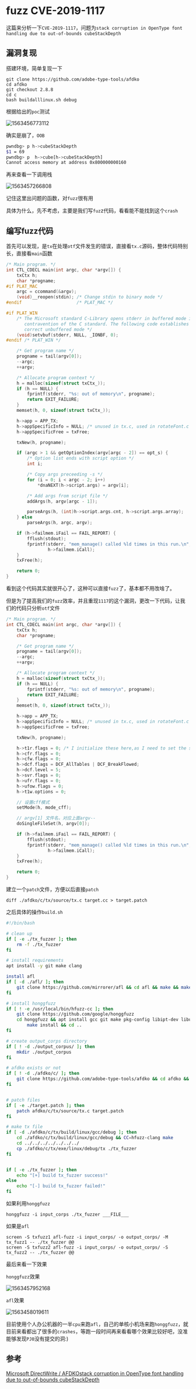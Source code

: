 # fuzz CVE-2019-1117

这篇来分析一下`CVE-2019-1117`，问题为`stack corruption in OpenType font handling due to out-of-bounds cubeStackDepth`

## 漏洞复现

搭建环境，简单复现一下

```
git clone https://github.com/adobe-type-tools/afdko
cd afdko
git checkout 2.8.8
cd c
bash buildalllinux.sh debug
```

根据给出的`poc`测试

![1563456773112](https://raw.githubusercontent.com/xinali/img/master/blog/fuzzing/CVE-2019-1117/1563456773112.png)

确实是崩了，`OOB`

```bash
pwndbg> p h->cubeStackDepth
$1 = 69
pwndbg> p  h->cube[h->cubeStackDepth]
Cannot access memory at address 0x800000000160
```

再来查看一下调用栈

![1563457266808](https://raw.githubusercontent.com/xinali/img/master/blog/fuzzing/CVE-2019-1117/1563457266808.png)

记住这里出问题的函数，对`fuzz`很有用

具体为什么，先不考虑，主要是我们写`fuz`z代码，看看能不能找到这个`crash`

## 编写fuzz代码

首先可以发现，是`tx`在处理`otf`文件发生的错误，直接看`tx.c`源码，整体代码特别长，直接看`main`函数

```c
/* Main program. */
int CTL_CDECL main(int argc, char *argv[]) {
    txCtx h;
    char *progname;
#if PLAT_MAC
    argc = ccommand(&argv);
    (void)__reopen(stdin); /* Change stdin to binary mode */
#endif                     /* PLAT_MAC */

#if PLAT_WIN
    /* The Microsoft standard C-Library opens stderr in buffered mode in
       contravention of the C standard. The following code establishes the
       correct unbuffered mode */
    (void)setvbuf(stderr, NULL, _IONBF, 0);
#endif /* PLAT_WIN */

    /* Get program name */
    progname = tail(argv[0]);
    --argc;
    ++argv;

    /* Allocate program context */
    h = malloc(sizeof(struct txCtx_));
    if (h == NULL) {
        fprintf(stderr, "%s: out of memory\n", progname);
        return EXIT_FAILURE;
    }
    memset(h, 0, sizeof(struct txCtx_));

    h->app = APP_TX;
    h->appSpecificInfo = NULL; /* unused in tx.c, used in rotateFont.c & mergeFonts.c */
    h->appSpecificFree = txFree;

    txNew(h, progname);

    if (argc > 1 && getOptionIndex(argv[argc - 2]) == opt_s) {
        /* Option list ends with script option */
        int i;

        /* Copy args preceeding -s */
        for (i = 0; i < argc - 2; i++)
            *dnaNEXT(h->script.args) = argv[i];

        /* Add args from script file */
        addArgs(h, argv[argc - 1]);

        parseArgs(h, (int)h->script.args.cnt, h->script.args.array);
    } else
        parseArgs(h, argc, argv);

    if (h->failmem.iFail == FAIL_REPORT) {
        fflush(stdout);
        fprintf(stderr, "mem_manage() called %ld times in this run.\n",
                h->failmem.iCall);
    }
    txFree(h);

    return 0;
}
```

看到这个代码其实就很开心了，这种可以直接`fuzz`了，基本都不用改啥了。

但是为了提高我们的`fuzz`效率，并且重现`1117`的这个漏洞，更改一下代码，让我们的代码只分析`otf`文件

```c
/* Main program. */
int CTL_CDECL main(int argc, char *argv[]) {
    txCtx h;
    char *progname;

    /* Get program name */
    progname = tail(argv[0]);
    --argc;
    ++argv;

    /* Allocate program context */
    h = malloc(sizeof(struct txCtx_));
    if (h == NULL) {
        fprintf(stderr, "%s: out of memory\n", progname);
        return EXIT_FAILURE;
    }
    memset(h, 0, sizeof(struct txCtx_));

    h->app = APP_TX;
    h->appSpecificInfo = NULL; /* unused in tx.c, used in rotateFont.c & mergeFonts.c */
    h->appSpecificFree = txFree;

    txNew(h, progname);

    h->t1r.flags = 0; /* I initialize these here,as I need to set the std Encoding flags before calling setMode. */
    h->cfr.flags = 0;
    h->cfw.flags = 0;
    h->dcf.flags = DCF_AllTables | DCF_BreakFlowed;
    h->dcf.level = 5;
    h->svr.flags = 0;
    h->ufr.flags = 0;
    h->ufow.flags = 0;
    h->t1w.options = 0;

    // 设置cff模式
    setMode(h, mode_cff);

    // argv[1] 文件名，对应上面argv--
    doSingleFileSet(h, argv[0]);

    if (h->failmem.iFail == FAIL_REPORT) {
        fflush(stdout);
        fprintf(stderr, "mem_manage() called %ld times in this run.\n",
                h->failmem.iCall);
    }
    txFree(h);

    return 0;
}
```

建立一个`patch`文件，方便以后直接`patch`

```
diff ./afdko/c/tx/source/tx.c target.cc > target.patch
```

之后具体的操作`build.sh`

```bash
#!/bin/bash

# clean up
if [ -e ./tx_fuzzer ]; then
    rm -f ./tx_fuzzer
fi

# install requirements
apt install -y git make clang

install afl
if [ -d ./afl/ ]; then
    git clone https://github.com/mirrorer/afl && cd afl && make && make install && cd ..
fi

# install honggfuzz
if [ ! -e /usr/local/bin/hfuzz-cc ]; then 
    git clone https://github.com/google/honggfuzz
    cd honggfuzz && apt install gcc git make pkg-config libipt-dev libunwind8-dev binutils-dev && \
        make install && cd ..
fi

# create output_corps directory
if [ ! -d ./output_corpus/ ]; then
    mkdir ./output_corpus
fi

# afdko exists or not
if [ ! -d ./afdko/c/ ]; then
    git clone https://github.com/adobe-type-tools/afdko && cd afdko && git checkout 2.8.8 && cd ..
fi


# patch files
if [ -e ./target.patch ]; then
    patch afdko/c/tx/source/tx.c target.patch
fi

# make tx file
if [ -d ./afdko/c/tx/build/linux/gcc/debug ]; then
    cd ./afdko/c/tx/build/linux/gcc/debug && CC=hfuzz-clang make 
    cd ../../../../../../../
    cp ./afdko/c/tx/exe/linux/debug/tx ./tx_fuzzer
fi


if [ -e ./tx_fuzzer ]; then
    echo "[+] build tx_fuzzer success!"
else
    echo "[-] build tx_fuzzer failed!"
fi
```

如果利用`honggfuzz`

```
honggfuzz -i input_corps ./tx_fuzzer ___FILE___
```


如果是`afl`

```
screen -S txfuzz1 afl-fuzz -i input_corps/ -o output_corps/ -M tx_fuzz1 -- ./tx_fuzzer @@
screen -S txfuzz2 afl-fuzz -i input_corps/ -o output_corps/ -S tx_fuzz2 -- ./tx_fuzzer @@
```

最后来看一下效果

`honggfuzz`效果

![1563457952168](https://raw.githubusercontent.com/xinali/img/master/blog/fuzzing/CVE-2019-1117/1563457952168.png)

`afl`效果

![1563458019611](https://raw.githubusercontent.com/xinali/img/master/blog/fuzzing/CVE-2019-1117/1563458019611.png)

目前使用个人办公机器的一半`cpu`来跑`afl`，自己的单核小机场来跑`honggfuzz`，就目前来看都出了很多的`crashes`，等跑一段时间再来看看哪个效果比较好吧，没准能够发现`PJ0`没有提交的洞:)

## 参考

[Microsoft DirectWrite / AFDKOstack corruption in OpenType font handling due to out-of-bounds cubeStackDepth](https://bugs.chromium.org/p/project-zero/issues/detail?id=1829&can=1&q=finder%3Amjurczyk%20reported%3A2019-apr-26&colspec=ID%20Status%20Restrict%20Reported%20Vendor%20Product%20Finder%20Summary)